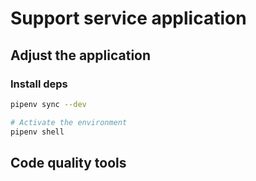# Support service application



## Adjust the application


### Install deps

``` bash
pipenv sync --dev

# Activate the environment
pipenv shell
```

## Code quality tools
```